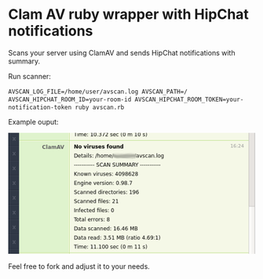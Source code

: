 # Clam AV ruby wrapper with HipChat notifications

Scans your server using ClamAV and sends HipChat notifications with summary.

Run scanner:
```
AVSCAN_LOG_FILE=/home/user/avscan.log AVSCAN_PATH=/ AVSCAN_HIPCHAT_ROOM_ID=your-room-id AVSCAN_HIPCHAT_ROOM_TOKEN=your-notification-token ruby avscan.rb
```

Example ouput:

![Example](example.png)

Feel free to fork and adjust it to your needs.
